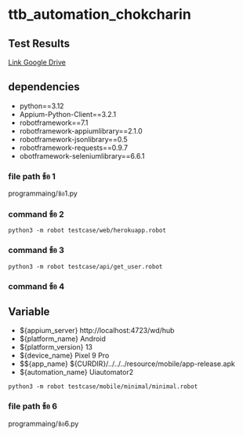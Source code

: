# ttb_automation_chokcharin

## Test Results
[Link Google Drive](https://drive.google.com/drive/folders/17KRvvSED2p-Gai3iW348xBgD4gWjZhCK?usp=sharing)

## dependencies
* python==3.12
* Appium-Python-Client==3.2.1
* robotframework==7.1
* robotframework-appiumlibrary==2.1.0
* robotframework-jsonlibrary==0.5
* robotframework-requests==0.9.7
* obotframework-seleniumlibrary==6.6.1

### file path ข้อ 1
programmaing/ข้อ1.py
### command ข้อ 2
```
python3 -m robot testcase/web/herokuapp.robot
```
### command ข้อ 3
```
python3 -m robot testcase/api/get_user.robot
```
### command ข้อ 4
## Variable
* ${appium_server}	http://localhost:4723/wd/hub
* ${platform_name}	Android
* ${platform_version}	13
* ${device_name}	Pixel 9 Pro
* $${app_name}     ${CURDIR}/../../../resource/mobile/app-release.apk
* ${automation_name}	Uiautomator2
```
python3 -m robot testcase/mobile/minimal/minimal.robot
```
### file path ข้อ 6
programmaing/ข้อ6.py

